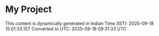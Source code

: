 # My Project

This content is dynamically generated in Indian Time (IST): 2025-09-18 15:01:33 IST
Converted to UTC: 2025-09-18 09:31:33 UTC
